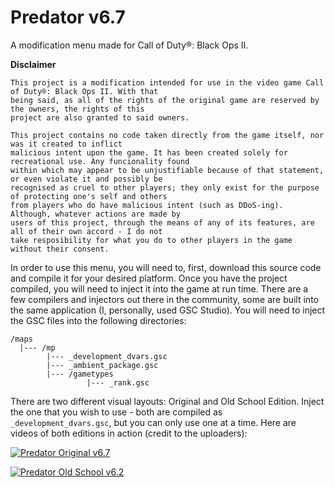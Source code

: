# Predator v6.7
A modification menu made for Call of Duty®: Black Ops II.

__Disclaimer__
```
This project is a modification intended for use in the video game Call of Duty®: Black Ops II. With that
being said, as all of the rights of the original game are reserved by the owners, the rights of this
project are also granted to said owners.

This project contains no code taken directly from the game itself, nor was it created to inflict
malicious intent upon the game. It has been created solely for recreational use. Any funcionality found
within which may appear to be unjustifiable because of that statement, or even violate it and possibly be
recognised as cruel to other players; they only exist for the purpose of protecting one's self and others
from players who do have malicious intent (such as DDoS-ing). Although, whatever actions are made by
users of this project, through the means of any of its features, are all of their own accord - I do not
take resposibility for what you do to other players in the game without their consent.
```

In order to use this menu, you will need to, first, download this source code and compile it for your desired platform. Once you have the project compiled, you will need to inject it into the game at run time. There are a few compilers and injectors out there in the community, some are built into the same application (I, personally, used GSC Studio). You will need to inject the GSC files into the following directories:
```
/maps
  |--- /mp
        |--- _development_dvars.gsc
        |--- _ambient_package.gsc
        |--- /gametypes
                 |--- _rank.gsc
```

There are two different visual layouts: Original and Old School Edition. Inject the one that you wish to use - both are compiled as `_development_dvars.gsc`, but you can only use one at a time. Here are videos of both editions in action (credit to the uploaders):

[![Predator Original v6.7](https://i.ytimg.com/vi/zrgAvpEgtsA/maxresdefault.jpg)](https://www.youtube.com/watch?v=zrgAvpEgtsA)

[![Predator Old School v6.2](https://i.ytimg.com/vi/3rBdwo2VSgY/maxresdefault.jpg)](https://www.youtube.com/watch?v=3rBdwo2VSgY)
